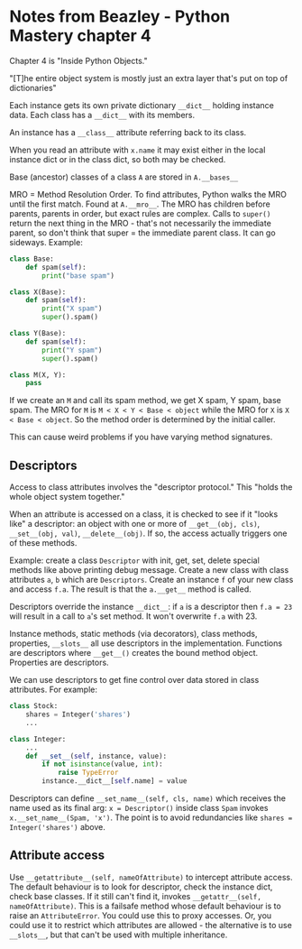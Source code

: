 # Notes from Beazley - Python Mastery chapter 4

Chapter 4 is "Inside Python Objects."

"[T]he entire object system is mostly just an extra layer that's put on top of
dictionaries"

Each instance gets its own private dictionary `__dict__` holding instance data.
Each class has a `__dict__` with its members.

An instance has a `__class__` attribute referring back to its class.

When you read an attribute with `x.name` it may exist either in the local
instance dict or in the class dict, so both may be checked.

Base (ancestor) classes of a class `A` are stored in `A.__bases__`

MRO = Method Resolution Order. To find attributes, Python walks the MRO until
the first match. Found at `A.__mro__`. The MRO has children before parents,
parents in order, but exact rules are complex.  Calls to `super()` return the
next thing in the MRO - that's not necessarily the immediate parent, so don't
think that super = the immediate parent class.  It can go sideways. Example:

```python
class Base:
    def spam(self):
        print("base spam")

class X(Base):
    def spam(self):
        print("X spam")
        super().spam()

class Y(Base):
    def spam(self):
        print("Y spam")
        super().spam()

class M(X, Y):
    pass
```

If we create an `M` and call its spam method, we get X spam, Y spam, base spam.
The MRO for `M` is `M < X < Y < Base < object` while the MRO for `X` is `X <
Base < object`.  So the method order is determined by the initial caller.

This can cause weird problems if you have varying method signatures.

## Descriptors

Access to class attributes involves the "descriptor protocol." This "holds the
whole object system together."

When an attribute is accessed on a class, it is checked to see if it "looks
like" a descriptor: an object with one or more of `__get__(obj, cls)`,
`__set__(obj, val)`, `__delete__(obj)`. If so, the access actually triggers one
of these methods.

Example: create a class `Descriptor` with init, get, set, delete special methods
like above printing debug message. Create a new class with class attributes
`a`, `b` which are `Descriptors`.  Create an instance `f` of your new class and
access `f.a`. The result is that the `a.__get__` method is called.

Descriptors override the instance `__dict__`: if `a` is a descriptor then `f.a =
23` will result in a call to `a`'s set method. It won't overwrite `f.a` with 23.

Instance methods, static methods (via decorators), class methods, properties,
`__slots__` all use descriptors in the implementation. Functions are descriptors
where `__get__()` creates the bound method object. Properties are descriptors.

We can use descriptors to get fine control over data stored in class attributes.
For example:

```python
class Stock:
    shares = Integer('shares')
    ...

class Integer:
    ...
    def __set__(self, instance, value):
        if not isinstance(value, int):
            raise TypeError
        instance.__dict__[self.name] = value
```

Descriptors can define `__set_name__(self, cls, name)` which receives the name
used as its final arg: `x = Descriptor()` inside class `Spam` invokes
`x.__set_name__(Spam, 'x')`. The point is to avoid redundancies like `shares =
Integer('shares')` above.

## Attribute access

Use `__getattribute__(self, nameOfAttribute)` to intercept attribute access. The default
behaviour is to look for descriptor, check the instance dict, check base
classes. If it still can't find it, invokes `__getattr__(self,
nameOfAttribute)`. This is a failsafe method whose default behaviour is to raise
an `AttributeError`. You could use this to proxy accesses.  Or, you could use it
to restrict which attributes are allowed - the alternative is to use
`__slots__`, but that can't be used with multiple inheritance.

